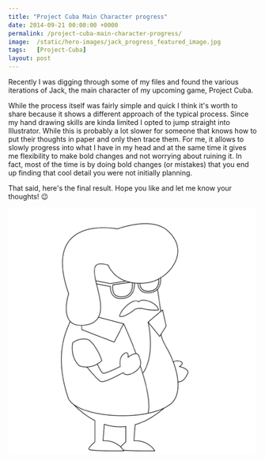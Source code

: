 ```yaml
---
title: "Project Cuba Main Character progress"
date: 2014-09-21 00:00:00 +0000
permalink: /project-cuba-main-character-progress/
image:  /static/hero-images/jack_progress_featured_image.jpg
tags:   [Project-Cuba]
layout: post
---
```

Recently I was digging through some of my files and found the various iterations of Jack, the main character of my upcoming game, Project Cuba.

While the process itself was fairly simple and quick I think it's worth to share because it shows a different approach of the typical process. Since my hand drawing skills are kinda limited I opted to jump straight into Illustrator. While this is probably a lot slower for someone that knows how to put their thoughts in paper and only then trace them. For me, it allows to slowly progress into what I have in my head and at the same time it gives me flexibility to make bold changes and not worrying about ruining it. In fact, most of the time is by doing bold changes (or mistakes) that you end up finding that cool detail you were not initially planning.

That said, here's the final result. Hope you like and let me know your thoughts! 😉

![](/static/images/project-cuba-main-character-progress/jack_progress.gif)